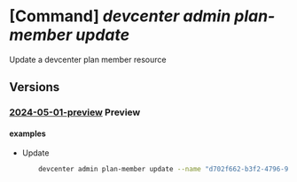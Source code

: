 # [Command] _devcenter admin plan-member update_

Update a devcenter plan member resource

## Versions

### [2024-05-01-preview](/Resources/mgmt-plane/L3N1YnNjcmlwdGlvbnMve30vcmVzb3VyY2Vncm91cHMve30vcHJvdmlkZXJzL21pY3Jvc29mdC5kZXZjZW50ZXIvcGxhbnMve30vbWVtYmVycy97fQ==/2024-05-01-preview.xml) **Preview**

<!-- mgmt-plane /subscriptions/{}/resourcegroups/{}/providers/microsoft.devcenter/plans/{}/members/{} 2024-05-01-preview -->

#### examples

- Update
    ```bash
        devcenter admin plan-member update --name "d702f662-b3f2-4796-9e8c-13c22378ced3" --plan-name "ContosoPlan" --resource-group "rg1" --tags CostCode="12345"
    ```
